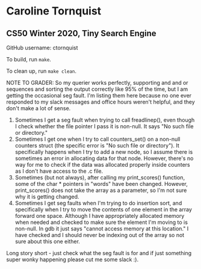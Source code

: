 # Caroline Tornquist
## CS50 Winter 2020, Tiny Search Engine

GitHub username: ctornquist

To build, run `make`.

To clean up, run `make clean`.

NOTE TO GRADER: So my querier works perfectly, supporting and and or sequences and sorting the output correctly like 95% of the time, but I am getting the occasional seg fault. I'm listing them here because no one ever responded to my slack messages and office hours weren't helpful, and they don't make a lot of sense. 

1. Sometimes I get a seg fault when trying to call freadlinep(), even though I check whether the file pointer I pass it is non-null. It says "No such file or directory." 
2. Sometimes I get one when I try to call counters_set() on a non-null counters struct (the specific error is "No such file or directory"). It specifically happens when I try to add a new node, so I assume there is sometimes an error in allocating data for that node. However, there's no way for me to check if the data was allocated properly inside counters as I don't have access to the .c file.
3. Sometimes (but not always), after calling my print_scores() function, some of the char * pointers in "words" have been changed. However, print_scores() does not take the array as a parameter, so I'm not sure why it is getting changed. 
4. Sometimes I get seg faults when I'm trying to do insertion sort, and specifically when I try to move the contents of one element in the array forward one space. Although I have appropriately allocated memory when needed and checked to make sure the element I'm moving to is non-null. In gdb it just says "cannot access memory at this location." I have checked and I should never be indexing out of the array so not sure about this one either. 

Long story short - just check what the seg fault is for and if just something super wonky happening please cut me some slack :). 